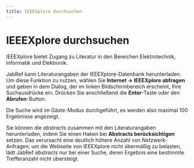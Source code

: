 ```yaml
---
title: IEEEXplore durchsuchen
---
```


# IEEEXplore durchsuchen

IEEEXplore bietet Zugang zu Literatur in den Bereichen Elektrotechnik, Informatik und Elektronik.

JabRef kann Literaturangaben der IEEEXplore-Datenbank herunterladen. Um diese Funktion zu nutzen, wählen Sie **Internet → IEEEXplore abfragen** und geben in dem Dialog, der im linken Bildschirmbereich erscheint, Ihre Suchausdrücke ein. Drücken Sie anschließend die **Enter**-Taste oder den **Abrufen**-Button.

Die Suche wird im Gäste-Modus durchgeführt, es werden also maximal 100 Ergebnisse angezeigt.

Sie können die *abstracts* zusammen mit den Literaturangaben herunterladen, indem Sie einen Haken bei **Abstracts berücksichtigen** setzen. Das verursacht eine deutlich höhere Anzahl von Netzwerk-Anfragen; um die Webseite von IEEEXplore nicht übermäßig zu belasten, lädt JabRef *abstracts* nur bei einer Suche, deren Ergebnis eine bestimmte Trefferanzahl nicht übersteigt.

